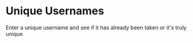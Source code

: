 # Unique Usernames
Enter a unique username and see if it has already been taken or it's truly unique
